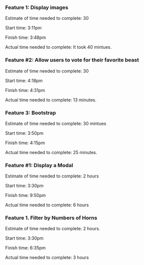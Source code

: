 ### Feature 1: Display images

Estimate of time needed to complete: 30

Start time: 3:11pm

Finish time: 3:48pm

Actual time needed to complete: It took 40 mintues.

### Feature #2: Allow users to vote for their favorite beast

Estimate of time needed to complete: 30

Start time: 4:18pm

Finish time: 4:31pm

Actual time needed to complete: 13 minutes.

### Feature 3: Bootstrap

Estimate of time needed to complete: 30 mintues

Start time: 3:50pm

Finish time: 4:15pm

Actual time needed to complete: 25 minutes.

### Feature #1: Display a Modal

Estimate of time needed to complete: 2 hours

Start time: 3:30pm

Finish time: 9:50pm

Actual time needed to complete: 6 hours

### Feature 1. Filter by Numbers of Horns

Estimate of time needed to complete: 2 hours.

Start time: 3:30pm

Finish time: 6:35pm

Actual time needed to complete: 3 hours
